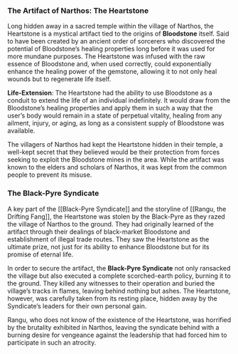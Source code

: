 ### The Artifact of Narthos: The Heartstone
Long hidden away in a sacred temple within the village of Narthos, the Heartstone is a mystical artifact tied to the origins of **Bloodstone** itself. Said to have been created by an ancient order of sorcerers who discovered the potential of Bloodstone’s healing properties long before it was used for more mundane purposes. The Heartstone was infused with the raw essence of Bloodstone and, when used correctly, could exponentially enhance the healing power of the gemstone, allowing it to not only heal wounds but to regenerate life itself.

**Life-Extension**: The Heartstone had the ability to use Bloodstone as a conduit to extend the life of an individual indefinitely. It would draw from the Bloodstone’s healing properties and apply them in such a way that the user’s body would remain in a state of perpetual vitality, healing from any ailment, injury, or aging, as long as a consistent supply of Bloodstone was available.

The villagers of Narthos had kept the Heartstone hidden in their temple, a well-kept secret that they believed would be their protection from forces seeking to exploit the Bloodstone mines in the area. While the artifact was known to the elders and scholars of Narthos, it was kept from the common people to prevent its misuse.

### The Black-Pyre Syndicate
A key part of the [[Black-Pyre Syndicate]] and the storyline of [[Rangu, the Drifting Fang]], the Heartstone was stolen by the Black-Pyre as they razed the village of Narthos to the ground. They had originally learned of the artifact through their dealings of black-market Bloodstone and establishment of illegal trade routes. They saw the Heartstone as the ultimate prize, not just for its ability to enhance Bloodstone but for its promise of eternal life.

In order to secure the artifact, the **Black-Pyre Syndicate** not only ransacked the village but also executed a complete scorched-earth policy, burning it to the ground. They killed any witnesses to their operation and buried the village’s tracks in flames, leaving behind nothing but ashes. The Heartstone, however, was carefully taken from its resting place, hidden away by the Syndicate’s leaders for their own personal gain.

Rangu, who does not know of the existence of the Heartstone, was horrified by the brutality exhibited in Narthos, leaving the syndicate behind with a burning desire for vengeance against the leadership that had forced him to participate in such an atrocity.